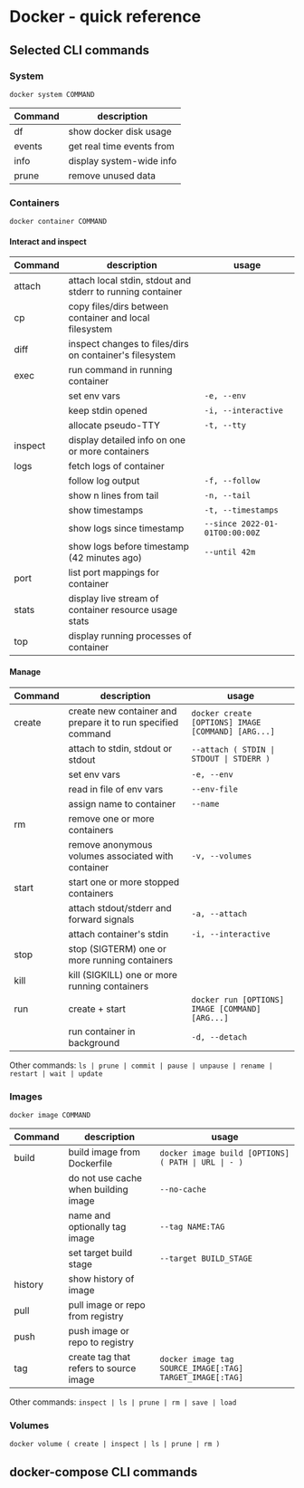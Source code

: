 # Docker - quick reference

## Selected CLI commands

### System
`docker system COMMAND`

| Command | description |
| ------- | ----------- |
| df | show docker disk usage |
| events | get real time events from |
| info | display system-wide info |
| prune | remove unused data |

### Containers
`docker container COMMAND`

#### Interact and inspect

| Command | description | usage |
| ------- | ----------- | ----- |
| attach | attach local stdin, stdout and stderr to running container ||
| cp | copy files/dirs between container and local filesystem ||
| diff | inspect changes to files/dirs on container's filesystem ||
| exec | run command in running container ||
|| set env vars | `-e, --env` |
|| keep stdin opened | `-i, --interactive` |
|| allocate pseudo-TTY | `-t, --tty` |
| inspect | display detailed info on one or more containers ||
| logs | fetch logs of container ||
|| follow log output | `-f, --follow` |
|| show n lines from tail | `-n, --tail` |
|| show timestamps |`-t, --timestamps`|
|| show logs since timestamp | `--since 2022-01-01T00:00:00Z` |
|| show logs before timestamp (42 minutes ago) |`--until 42m`|
| port | list port mappings for container ||
| stats | display live stream of container resource usage stats ||
| top | display running processes of container ||

#### Manage

| Command | description | usage |
| ------- | ----------- | ----- |
| create | create new container and prepare it to run specified command | `docker create [OPTIONS] IMAGE [COMMAND] [ARG...]` |
|| attach to stdin, stdout or stdout | `--attach ( STDIN \| STDOUT \| STDERR )` |
|| set env vars | `-e, --env` |
|| read in file of env vars | `--env-file` |
|| assign name to container | `--name` |
| rm | remove one or more containers ||
|| remove anonymous volumes associated with container | `-v, --volumes` |
| start | start one or more stopped containers ||
|| attach stdout/stderr and forward signals | `-a, --attach` |
|| attach container's stdin | `-i, --interactive` |
| stop | stop (SIGTERM) one or more running containers ||
| kill | kill (SIGKILL) one or more running containers ||
| run | create + start | `docker run [OPTIONS] IMAGE [COMMAND] [ARG...]` |
|| run container in background | `-d, --detach` |

Other commands: `ls | prune | commit | pause | unpause | rename | restart | wait | update`

### Images
`docker image COMMAND`

| Command | description | usage |
| ------- | ----------- | ----- |
| build | build image from Dockerfile | `docker image build [OPTIONS] ( PATH \| URL \| - )`
|| do not use cache when building image | `--no-cache` |
|| name and optionally tag image | `--tag NAME:TAG` |
|| set target build stage | `--target BUILD_STAGE` |
| history | show history of image |
| pull | pull image or repo from registry |
| push | push image or repo to registry |
| tag | create tag that refers to source image | `docker image tag SOURCE_IMAGE[:TAG] TARGET_IMAGE[:TAG]` |

Other commands: `inspect | ls | prune | rm | save | load`

### Volumes
`docker volume ( create | inspect | ls | prune | rm )`

## docker-compose CLI commands